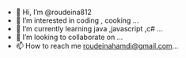 - 👋 Hi, I’m @roudeina812
- 👀 I’m interested in coding , cooking ...
- 🌱 I’m currently learning java ,javascript ,c# ...
- 💞️ I’m looking to collaborate on ...
- 📫 How to reach me roudeinahamdi@gmail.com...

<!---
roudeina812/roudeina812 is a ✨ special ✨ repository because its `README.md` (this file) appears on your GitHub profile.
You can click the Preview link to take a look at your changes.
--->
